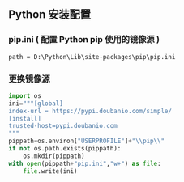 ## Python 安装配置

### pip.ini ( 配置 Python pip 使用的镜像源 )
```
path = D:\Python\Lib\site-packages\pip\pip.ini
```

### 更换镜像源
```py
import os
ini="""[global]
index-url = https://pypi.doubanio.com/simple/
[install]
trusted-host=pypi.doubanio.com
"""
pippath=os.environ["USERPROFILE"]+"\\pip\\"
if not os.path.exists(pippath):
    os.mkdir(pippath)
with open(pippath+"pip.ini","w+") as file:
    file.write(ini)
```
